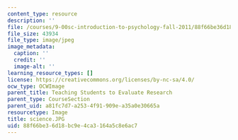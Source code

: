 ```yaml
---
content_type: resource
description: ''
file: /courses/9-00sc-introduction-to-psychology-fall-2011/88f66be36d18bc9e4ca3164a5c8e6ac7_science.JPG
file_size: 43934
file_type: image/jpeg
image_metadata:
  caption: ''
  credit: ''
  image-alt: ''
learning_resource_types: []
license: https://creativecommons.org/licenses/by-nc-sa/4.0/
ocw_type: OCWImage
parent_title: Teaching Students to Evaluate Research
parent_type: CourseSection
parent_uid: a81fc7d7-a253-4f91-909e-a35a0e30665a
resourcetype: Image
title: science.JPG
uid: 88f66be3-6d18-bc9e-4ca3-164a5c8e6ac7
---
```

